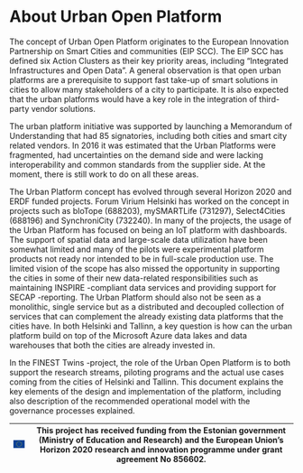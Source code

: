 # About Urban Open Platform

The concept of Urban Open Platform originates to the European Innovation Partnership on Smart Cities and communities (EIP SCC). The EIP SCC has defined six Action Clusters as their key priority areas, including “Integrated Infrastructures and Open Data”. A general observation is that open urban platforms are a prerequisite to support fast take-up of smart solutions in cities to allow many stakeholders of a city to participate. It is also expected that the urban platforms would have a key
role in the integration of third-party vendor solutions.

The urban platform initiative was supported by launching a Memorandum of Understanding that had 85 signatories, including both cities and smart city related vendors. In 2016 it was estimated that the Urban Platforms were fragmented, had uncertainties on the demand side and were lacking interoperability and common standards from the supplier side. At the moment, there is still work to do on all these areas.

The Urban Platform concept has evolved through several Horizon 2020 and ERDF funded projects. Forum Virium Helsinki has worked on the concept in projects such as bIoTope (688203), mySMARTLife (731297), Select4Cities (688196) and SynchroniCity (732240). In many of the projects, the usage of the Urban Platform has focused on being an IoT platform with dashboards. The support of spatial data and large-scale data utilization have been somewhat limited and many of the pilots were
experimental platform products not ready nor intended to be in full-scale production use. The limited vision of the scope has also missed the opportunity in supporting the cities in some of their new data-related responsibilities such as maintaining INSPIRE -compliant data services and providing support for SECAP -reporting. The Urban Platform should also not be seen as a monolithic, single service but as a distributed and decoupled collection of services that can complement the already existing data
platforms that the cities have. In both Helsinki and Tallinn, a key question is how can the urban platform build on top of the Microsoft Azure data lakes and data warehouses that both the cities are already invested in.

In the FINEST Twins -project, the role of the Urban Open Platform is to both support the research streams, piloting programs and the actual use cases coming from the cities of Helsinki and Tallinn. This document explains the key elements of the design and implementation of the platform, including also description of the recommended operational model with the governance processes explained.

![EU Logo](https://github.com/mysmartlife-helsinki/common-images/blob/master/logo-eu.png) | This project has received funding from the Estonian government (Ministry of Education and Research) and the European Union’s Horizon 2020 research and innovation programme under grant agreement No 856602.
----|------------
